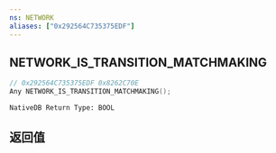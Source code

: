 ```yaml
---
ns: NETWORK
aliases: ["0x292564C735375EDF"]
---
```

## NETWORK_IS_TRANSITION_MATCHMAKING

```c
// 0x292564C735375EDF 0x8262C70E
Any NETWORK_IS_TRANSITION_MATCHMAKING();
```

```
NativeDB Return Type: BOOL
```

## 返回值
